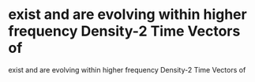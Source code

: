 # exist and are evolving within higher frequency Density-2 Time Vectors of

exist and are evolving within higher frequency Density-2 Time Vectors of